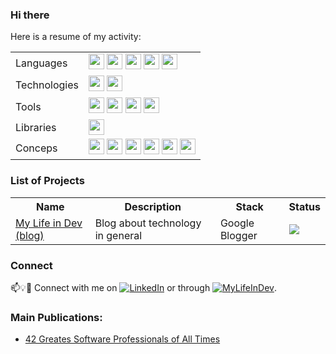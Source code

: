 ### Hi there

Here is a resume of my activity:

<p align="center">
   <table>
   <tr>
      <td>Languages</td>
      <td><img src="https://img.shields.io/badge/-CSharp-blue?logo=csharp" height="25"/> <img src="https://img.shields.io/badge/-JavaScript-green?logo=javascript" height="25"/> <img src="https://img.shields.io/badge/-TypeScript-darkblue?logo=typescript" height="25"/> <img src="https://img.shields.io/badge/-Python-yellow?logo=python" height="25"/> <img src="https://img.shields.io/badge/-Rust-red?logo=rust" height="25"/>
      </td>
   <tr>   
      <td>Technologies</td>
      <td>
      <img src="https://img.shields.io/badge/-DotNet-yellow?logo=dotnet" height="25"/> <img src="https://img.shields.io/badge/-AWS-orange?logo=amazonaws" height="25"/>
      </td>
   </tr>
   <tr>   
      <td>Tools</td>
      <td>
      <img src="https://img.shields.io/badge/-Docker-gray?logo=docker" height="25"/> <img src="https://img.shields.io/badge/-Kubernetes-white?logo=kubernetes" height="25"/> <img src="https://img.shields.io/badge/-GitHub-green?logo=github" height="25"/> <img src="https://img.shields.io/badge/-VisualStudio-blue?logo=visualstudio" height="25" />
      </td>
   </tr>
   <tr>   
      <td>Libraries</td>
      <td>
      <img src="https://img.shields.io/badge/-React-blue?logo=react" height="25"/>
      </td>
   </tr>
   <tr>   
      <td>Conceps</td>
      <td>
      <img src="https://img.shields.io/badge/-Microservices-lightgreen" height="25"/> <img src="https://img.shields.io/badge/-Distributed Systems-orange" height="25"/> <img src="https://img.shields.io/badge/-CQRS-grey" height="25"/> <img src="https://img.shields.io/badge/-SOLID-red" height="25"/> <img src="https://img.shields.io/badge/-Design Patterns-blue" height="25"/> <img src="https://img.shields.io/badge/-System Design-red" height="25"/>
      </td>
   </tr> 
   </table>
</p>

### List of Projects

<p align="center">
   <table>
      <tr>
         <th>Name</th>
         <th>Description</th>
         <th>Stack</th>
         <th>Status</th>
      </tr>
      <tr>   
         <td><a href="https://www.mylifeindev.com" target="_blank">My Life in Dev (blog)</a></td>
         <td>Blog about technology in general</td>
         <td>Google Blogger</td>
         <td><img src="https://geps.dev/progress/100" /></td>
      </tr> 
   </table>
</p>

### Connect

📫💡🙏 Connect with me on 
<a href="https://www.linkedin.com/in/fabio-ono-tavoloni-47291a14/" target="_blank"><img src="https://img.shields.io/badge/LinkedIn--_.svg?style=social&logo=linkedin" alt="LinkedIn"></a>
or through
<a href="https://www.mylifeindev.com/" target="_blank"><img src="https://img.shields.io/badge/MyLifeInDev--_.svg?style=social" alt="MyLifeInDev"></a>.

### Main Publications:

- [42 Greates Software Professionals of All Times](https://www.mylifeindev.com/2020/06/39-greatest-software-professionals-of.html)
